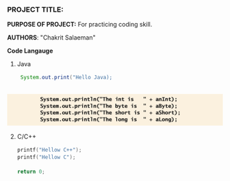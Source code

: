 ### **PROJECT TITLE:** 
**PURPOSE OF PROJECT:** For practicing coding skill.

**AUTHORS**: "Chakrit Salaeman"

**Code Langauge**
1. Java
    ```Java
     System.out.print("Hello Java);
     
![alt text](https://github.com/chakrits/Project/blob/master/Image/img1.png)

2. C/C++
    ```C
    printf("Hellow C++");
    printf("Hellow C");
    
    return 0;

